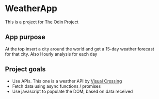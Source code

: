 # WeatherApp
This is a project for [The Odin Project](https://www.theodinproject.com/lessons/javascript-weather-app)

## App purpose
At the top insert a city around the world and get a 15-day weather forecast for that city. Also Hourly analysis for each day

## Project goals
* Use APIs. This one is a weather API by [Visual Crossing](https://www.visualcrossing.com/weather-api)
* Fetch data using async functions / promises
* Use javascript to populate the DOM, based on data received